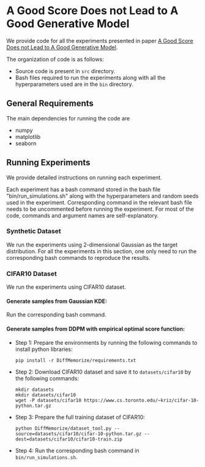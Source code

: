 # A Good Score Does not Lead to A Good Generative Model

We provide code for all the experiments presented in paper [A Good Score Does not Lead to A Good Generative Model](https://arxiv.org/abs/2401.04856).

The organization of code is as follows:
* Source code is present in `src` directory.
* Bash files required to run the experiments along with all the hyperparameters used are in the `bin` directory.

## General Requirements

The main dependencies for running the code are
* numpy
* matplotlib
* seaborn

## Running Experiments

We provide detailed instructions on running each experiment.

Each experiment has a bash command stored in the bash file "bin/run_simulations.sh" along with the hyperparameters and random seeds used in the experiment. Corresponding command in the relevant bash file needs to be uncommented before running the experiment. For most of the code, commands and argument names are self-explanatory.

### Synthetic Dataset

We run the experiments using 2-dimensional Gaussian as the target distribution. For all the experiments in this section, one only need to run the corresponding bash commands to reproduce the results.

### CIFAR10 Dataset

We run the experiments using CIFAR10 dataset.

#### Generate samples from Gaussian KDE:
Run the corresponding bash command.

#### Generate samples from DDPM with empirical optimal score function:
* Step 1:
  Prepare the environments by running the following commands to install python libraries:
  
  ```
  pip install -r DiffMemorize/requirements.txt
  ```

* Step 2:
  Download CIFAR10 dataset and save it to `datasets/cifar10` by the following commands:
  
  ```
  mkdir datasets
  mkdir datasets/cifar10
  wget -P datasets/cifar10 https://www.cs.toronto.edu/~kriz/cifar-10-python.tar.gz
  ```
* Step 3:
  Prepare the full training dataset of CIFAR10:
  
  ```
  python DiffMemorize/dataset_tool.py --source=datasets/cifar10/cifar-10-python.tar.gz --dest=datasets/cifar10/cifar10-train.zip
  ```
* Step 4:  Run the corresponding bash command in `bin/run_simulations.sh`.
  


